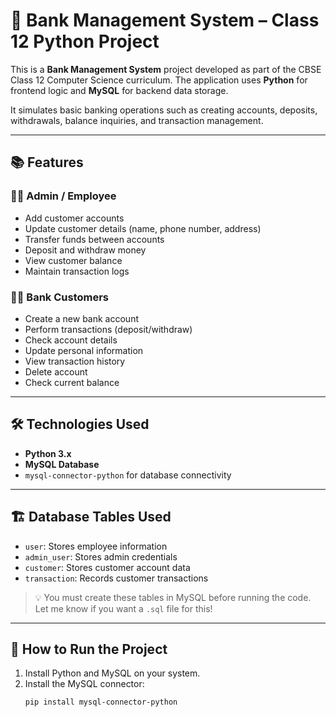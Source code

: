 # 🏦 Bank Management System – Class 12 Python Project

This is a **Bank Management System** project developed as part of the CBSE Class 12 Computer Science curriculum. The application uses **Python** for frontend logic and **MySQL** for backend data storage.

It simulates basic banking operations such as creating accounts, deposits, withdrawals, balance inquiries, and transaction management.

---

## 📚 Features

### 👨‍💼 Admin / Employee
- Add customer accounts
- Update customer details (name, phone number, address)
- Transfer funds between accounts
- Deposit and withdraw money
- View customer balance
- Maintain transaction logs

### 🧑‍💻 Bank Customers
- Create a new bank account
- Perform transactions (deposit/withdraw)
- Check account details
- Update personal information
- View transaction history
- Delete account
- Check current balance

---

## 🛠️ Technologies Used

- **Python 3.x**
- **MySQL Database**
- `mysql-connector-python` for database connectivity

---

## 🏗️ Database Tables Used

- `user`: Stores employee information
- `admin_user`: Stores admin credentials
- `customer`: Stores customer account data
- `transaction`: Records customer transactions

> 💡 You must create these tables in MySQL before running the code. Let me know if you want a `.sql` file for this!

---

## 🚀 How to Run the Project

1. Install Python and MySQL on your system.
2. Install the MySQL connector:
   ```bash
   pip install mysql-connector-python
